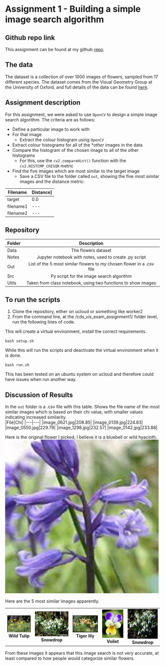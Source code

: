 
# Assignment 1 - Building a simple image search algorithm

## Github repo link 

This assignment can be found at my github [repo](https://github.com/ameerwald/cds_vis_exam_assignment1).

## The data

The dataset is a collection of over 1000 images of flowers, sampled from 17 different species. The dataset comes from the Visual Geometry Group at the University of Oxford, and full details of the data can be found [here](https://www.robots.ox.ac.uk/~vgg/data/flowers/17/).

## Assignment description

For this assignment, we were asked to use  ```OpenCV``` to design a simple image search algorithm. The criteria are as follows:

- Define a particular image to work with 
- For that image
  - Extract the colour histogram using ```OpenCV```
- Extract colour histograms for all of the **other* images in the data
- Compare the histogram of the chosen image to all of the other histograms 
  - For this, use the ```cv2.compareHist()``` function with the ```cv2.HISTCMP_CHISQR``` metric
- Find the five images which are most similar to the target image
  - Save a CSV file to the folder called ```out```, showing the five most similar images and the distance metric:

|Filename|Distance]
|---|---|
|target|0.0|
|filename1|---|
|filename2|---|


## Repository 

| Folder         | Description          
| ------------- |:-------------:
| Data      | The flowers dataset      
| Notes  | Jupyter notebook with notes, used to create .py script  
| Out  | List of the 5 most similar flowers to my chosen flower in a .csv file     
| Src  | Py script for the image search algorithm  
| Utils  | Taken from class notebook, using two functions to show images 

## To run the scripts 

1. Clone the repository, either on ucloud or something like worker2
2. From the command line, at the /cds_vis_exam_assignment1/ folder level, run the following lines of code. 

This will create a virtual environment, install the correct requirements.
``` 
bash setup.sh
```
While this will run the scripts and deactivate the virtual environment when it is done. 
```
bash run.sh
```

This has been tested on an ubuntu system on ucloud and therefore could have issues when run another way.

## Discussion of Results 
In the ```out``` folder is a .csv file with this table. Shows the file name of the most similar images which is based on their chi value, with smaller values indicating increased similarity.    
|File|Chi|
|---|---|
|image_0621.jpg|208.85|
|image_0139.jpg|224.83|
|image_0550.jpg|229.79|
|image_1298.jpg|232.57|
|image_0142.jpg|233.88|



Here is the original flower I picked, I believe it is a bluebell or wild hyacinth. 
![og](data/flowers/image_0244.jpg)

Here are the 5 most similar images apparently.

<table>
  <tr>
    <td align="center">
      <img src="data/flowers/image_0621.jpg">
      <br>
      <b>Wild Tulip</b>
    </td><td align="center">
      <img src="data/flowers/image_0139.jpg">
      <br>
      <b>Snowdrop</b>
    </td><td align="center">
      <img src="data/flowers/image_0550.jpg">
      <br>
      <b>Tiger lily</b>
    </td><td align="center">
      <img src="data/flowers/image_1298.jpg">
      <br>
      <b>Voilet</b>
    </td><td align="center">
      <img src="data/flowers/image_0142.jpg">
      <br>
      <b>Snowdrop</b>
    </td>
  </tr>
</table>


From these images it appears that this image search is not very accurate, at least compared to how people would categorize similar flowers. 